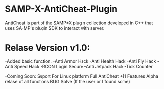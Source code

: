 SAMP-X-AntiCheat-Plugin
=======================

AntiCheat is part of the SAMP*X plugin collection developed in C++ that uses SA-MP's plugin SDK to interact with server.

Relase Version v1.0:
====================
-Added basic function.
-Anti Armor Hack
-Anti Health Hack
-Anti Fly Hack
-Anti Speed Hack
-RCON Login Secure
-Anti Jetpack Hack
-Tick Counter

-Coming Soon:
Suport For Linux platform
Full AntiCheat +11 Features
Alpha relase of all functions
BUG Solve (If the user or I found some)
